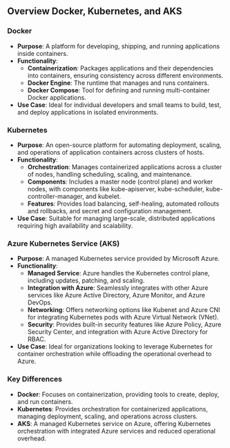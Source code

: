 ## Overview Docker, Kubernetes, and AKS

### Docker
- **Purpose**: A platform for developing, shipping, and running applications inside containers.
- **Functionality**:
  - **Containerization**: Packages applications and their dependencies into containers, ensuring consistency across different environments.
  - **Docker Engine**: The runtime that manages and runs containers.
  - **Docker Compose**: Tool for defining and running multi-container Docker applications.
- **Use Case**: Ideal for individual developers and small teams to build, test, and deploy applications in isolated environments.

### Kubernetes
- **Purpose**: An open-source platform for automating deployment, scaling, and operations of application containers across clusters of hosts.
- **Functionality**:
  - **Orchestration**: Manages containerized applications across a cluster of nodes, handling scheduling, scaling, and maintenance.
  - **Components**: Includes a master node (control plane) and worker nodes, with components like kube-apiserver, kube-scheduler, kube-controller-manager, and kubelet.
  - **Features**: Provides load balancing, self-healing, automated rollouts and rollbacks, and secret and configuration management.
- **Use Case**: Suitable for managing large-scale, distributed applications requiring high availability and scalability.

### Azure Kubernetes Service (AKS)
- **Purpose**: A managed Kubernetes service provided by Microsoft Azure.
- **Functionality**:
  - **Managed Service**: Azure handles the Kubernetes control plane, including updates, patching, and scaling.
  - **Integration with Azure**: Seamlessly integrates with other Azure services like Azure Active Directory, Azure Monitor, and Azure DevOps.
  - **Networking**: Offers networking options like Kubenet and Azure CNI for integrating Kubernetes pods with Azure Virtual Network (VNet).
  - **Security**: Provides built-in security features like Azure Policy, Azure Security Center, and integration with Azure Active Directory for RBAC.
- **Use Case**: Ideal for organizations looking to leverage Kubernetes for container orchestration while offloading the operational overhead to Azure.

### Key Differences
- **Docker**: Focuses on containerization, providing tools to create, deploy, and run containers.
- **Kubernetes**: Provides orchestration for containerized applications, managing deployment, scaling, and operations across clusters.
- **AKS**: A managed Kubernetes service on Azure, offering Kubernetes orchestration with integrated Azure services and reduced operational overhead.